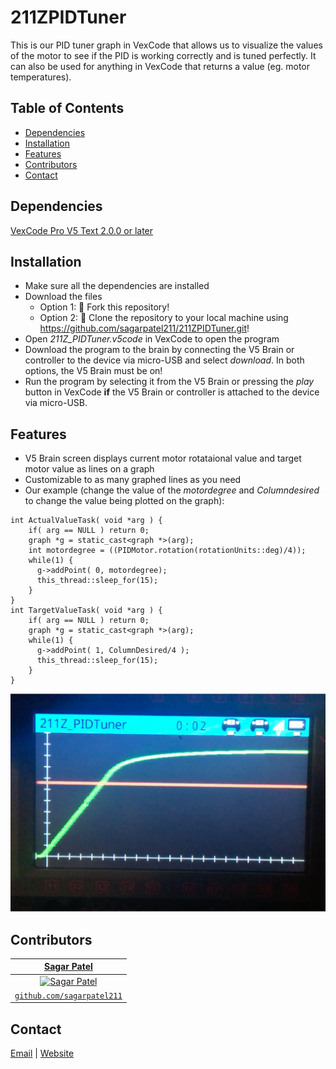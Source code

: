# 211ZPIDTuner
This is our PID tuner graph in VexCode that allows us to visualize the values of the motor to see if the PID is working correctly and is tuned perfectly. It can also be used for anything in VexCode that returns a value (eg. motor temperatures).


## Table of Contents
* [Dependencies](#dependencies)
* [Installation](#installation)
* [Features](#features)
* [Contributors](#contributors)
* [Contact](#contact)


## Dependencies
[VexCode Pro V5 Text 2.0.0 or later](https://www.vexrobotics.com/vexcode-download)


## Installation
* Make sure all the dependencies are installed
* Download the files
  * Option 1: 🍴 Fork this repository!
  * Option 2: 🧪 Clone the repository to your local machine using https://github.com/sagarpatel211/211ZPIDTuner.git!
* Open *211Z_PIDTuner.v5code* in VexCode to open the program
* Download the program to the brain by connecting the V5 Brain or controller to the device via micro-USB and select *download*. In both options, the V5 Brain must be on!
* Run the program by selecting it from the V5 Brain or pressing the *play* button in VexCode **if** the V5 Brain or controller is attached to the device via micro-USB.


## Features
* V5 Brain screen displays current motor rotataional value and target motor value as lines on a graph
* Customizable to as many graphed lines as you need
* Our example (change the value of the *motordegree* and *Columndesired* to change the value being plotted on the graph):
```
int ActualValueTask( void *arg ) {
    if( arg == NULL ) return 0;
    graph *g = static_cast<graph *>(arg);
    int motordegree = ((PIDMotor.rotation(rotationUnits::deg)/4));
    while(1) {
      g->addPoint( 0, motordegree);
      this_thread::sleep_for(15);
    }
}
int TargetValueTask( void *arg ) {
    if( arg == NULL ) return 0;
    graph *g = static_cast<graph *>(arg);
    while(1) {
      g->addPoint( 1, ColumnDesired/4 );
      this_thread::sleep_for(15);
    }
}
```
![Example](https://github.com/sagarpatel211/211ZPIDTuner/blob/master/Example%20PID%20Graph%20Image.png)


## Contributors
| <a href="https://github.com/sagarpatel211" target="_blank">**Sagar Patel**</a> |
| :---: |
| [![Sagar Patel](https://avatars1.githubusercontent.com/u/34544263?s=200)](https://github.com/sagarpatel211)    |
| <a href="https://github.com/sagarpatel211" target="_blank">`github.com/sagarpatel211`</a> |


## Contact
[Email](mailto:patelsag@students.dsbn.org) | [Website](https://sagarpatel211.github.io/)
